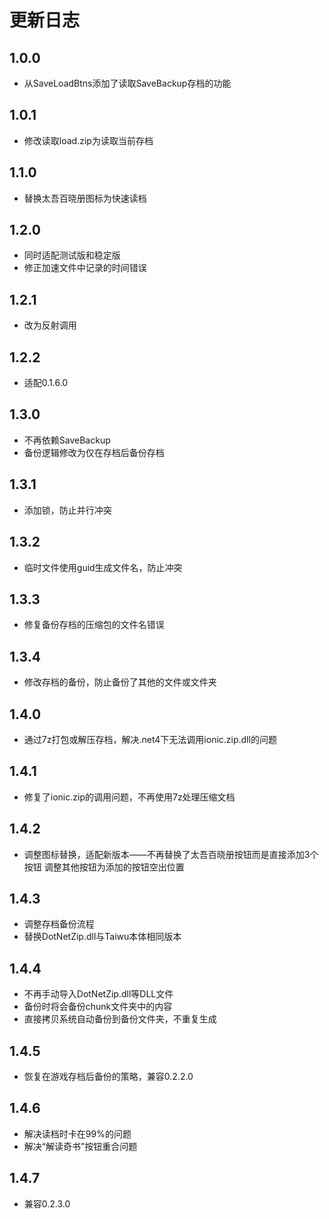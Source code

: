# 更新日志

## 1.0.0
- 从SaveLoadBtns添加了读取SaveBackup存档的功能

## 1.0.1
- 修改读取load.zip为读取当前存档

## 1.1.0
- 替换太吾百晓册图标为快速读档

## 1.2.0
- 同时适配测试版和稳定版
- 修正加速文件中记录的时间错误

## 1.2.1
- 改为反射调用

## 1.2.2
- 适配0.1.6.0

## 1.3.0
- 不再依赖SaveBackup
- 备份逻辑修改为仅在存档后备份存档

## 1.3.1
- 添加锁，防止并行冲突

## 1.3.2
- 临时文件使用guid生成文件名，防止冲突

## 1.3.3
- 修复备份存档的压缩包的文件名错误

## 1.3.4
- 修改存档的备份，防止备份了其他的文件或文件夹

## 1.4.0
- 通过7z打包或解压存档，解决.net4下无法调用ionic.zip.dll的问题

## 1.4.1
- 修复了ionic.zip的调用问题，不再使用7z处理压缩文档

## 1.4.2
- 调整图标替换，适配新版本——不再替换了太吾百晓册按钮而是直接添加3个按钮 调整其他按钮为添加的按钮空出位置

## 1.4.3
- 调整存档备份流程
- 替换DotNetZip.dll与Taiwu本体相同版本

## 1.4.4
- 不再手动导入DotNetZip.dll等DLL文件
- 备份时将会备份chunk文件夹中的内容
- 直接拷贝系统自动备份到备份文件夹，不重复生成

## 1.4.5
- 恢复在游戏存档后备份的策略，兼容0.2.2.0

## 1.4.6
- 解决读档时卡在99%的问题
- 解决“解读奇书”按钮重合问题

## 1.4.7
- 兼容0.2.3.0
